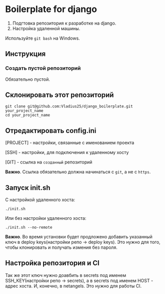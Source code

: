 # Boilerplate for django

1. Подгтовка репозитория к разработке на django.
2. Настройка удаленной машины.

Используйте `git bash` на Windows.

## Инструкция
### Создать пустой репозиторий
Обязательно пустой.

## Склонировать этот репозиторий
```
git clone git@github.com:Vladius25/django_boilerplate.git your_project_name
cd your_project_name
```

## Отредактировать config.ini
[PROJECT] - настройки, связанные с именованием проекта

[SSH] - настройки, для подключения к удаленному хосту

[GIT] - ссылка на `созданный` репозиторий

**Важно**. Ссылка обязательно должна начинаться с `git`, а не с `https`.

## Запуск init.sh
С настройкой удаленного хоста:
```
./init.sh
```
Или без настройки удаленного хоста:
```
./init.sh --no-remote
```
**Важно**. Во время установки будет продложено добавить указанный ключ в deploy keys(настройки репо -> deploy keys). Это нужно для того, чтобы клонировать и получать измения без пароля.

## Настройка репозитория и CI
Так же этот ключ нужно доавбить в secrets под именем SSH_KEY(настройки репо -> secrets), а в secrets под именем HOST - адрес хоста. И, конечно, в netangels. Это нужно для работы CI.  

